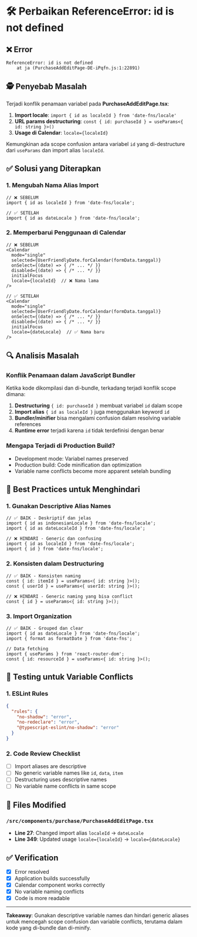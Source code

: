 # 🛠️ Perbaikan ReferenceError: id is not defined

## ❌ **Error**
```
ReferenceError: id is not defined
    at ja (PurchaseAddEditPage-DE-iPqfn.js:1:22891)
```

## 🕵️ **Penyebab Masalah**

Terjadi konflik penamaan variabel pada **PurchaseAddEditPage.tsx**:

1. **Import locale**: `import { id as localeId } from 'date-fns/locale'`
2. **URL params destructuring**: `const { id: purchaseId } = useParams<{ id: string }>()`
3. **Usage di Calendar**: `locale={localeId}` 

Kemungkinan ada scope confusion antara variabel `id` yang di-destructure dari `useParams` dan import alias `localeId`.

## ✅ **Solusi yang Diterapkan**

### 1. **Mengubah Nama Alias Import**
```tsx
// ❌ SEBELUM
import { id as localeId } from 'date-fns/locale';

// ✅ SETELAH  
import { id as dateLocale } from 'date-fns/locale';
```

### 2. **Memperbarui Penggunaan di Calendar**
```tsx
// ❌ SEBELUM
<Calendar
  mode="single"
  selected={UserFriendlyDate.forCalendar(formData.tanggal)}
  onSelect={(date) => { /* ... */ }}
  disabled={(date) => { /* ... */ }}
  initialFocus
  locale={localeId}  // ❌ Nama lama
/>

// ✅ SETELAH
<Calendar
  mode="single"
  selected={UserFriendlyDate.forCalendar(formData.tanggal)}
  onSelect={(date) => { /* ... */ }}
  disabled={(date) => { /* ... */ }}
  initialFocus
  locale={dateLocale}  // ✅ Nama baru
/>
```

## 🔍 **Analisis Masalah**

### **Konflik Penamaan dalam JavaScript Bundler**
Ketika kode dikompilasi dan di-bundle, terkadang terjadi konflik scope dimana:

1. **Destructuring** `{ id: purchaseId }` membuat variabel `id` dalam scope
2. **Import alias** `{ id as localeId }` juga menggunakan keyword `id` 
3. **Bundler/minifier** bisa mengalami confusion dalam resolving variable references
4. **Runtime error** terjadi karena `id` tidak terdefinisi dengan benar

### **Mengapa Terjadi di Production Build?**
- Development mode: Variabel names preserved
- Production build: Code minification dan optimization
- Variable name conflicts become more apparent setelah bundling

## 🎯 **Best Practices untuk Menghindari**

### 1. **Gunakan Descriptive Alias Names**
```tsx
// ✅ BAIK - Deskriptif dan jelas
import { id as indonesianLocale } from 'date-fns/locale';
import { id as dateLocaleId } from 'date-fns/locale';

// ❌ HINDARI - Generic dan confusing
import { id as localeId } from 'date-fns/locale';
import { id } from 'date-fns/locale';
```

### 2. **Konsisten dalam Destructuring**
```tsx
// ✅ BAIK - Konsisten naming
const { id: itemId } = useParams<{ id: string }>();
const { userId } = useParams<{ userId: string }>();

// ❌ HINDARI - Generic naming yang bisa conflict
const { id } = useParams<{ id: string }>();
```

### 3. **Import Organization**
```tsx
// ✅ BAIK - Grouped dan clear
import { id as dateLocale } from 'date-fns/locale';
import { format as formatDate } from 'date-fns';

// Data fetching
import { useParams } from 'react-router-dom';
const { id: resourceId } = useParams<{ id: string }>();
```

## 🧪 **Testing untuk Variable Conflicts**

### 1. **ESLint Rules**
```json
{
  "rules": {
    "no-shadow": "error",
    "no-redeclare": "error", 
    "@typescript-eslint/no-shadow": "error"
  }
}
```

### 2. **Code Review Checklist**
- [ ] Import aliases are descriptive
- [ ] No generic variable names like `id`, `data`, `item`
- [ ] Destructuring uses descriptive names
- [ ] No variable name conflicts in same scope

## 🔧 **Files Modified**

### `/src/components/purchase/PurchaseAddEditPage.tsx`
- **Line 27**: Changed import alias `localeId` → `dateLocale`
- **Line 349**: Updated usage `locale={localeId}` → `locale={dateLocale}`

## ✅ **Verification**
- [x] Error resolved
- [x] Application builds successfully
- [x] Calendar component works correctly
- [x] No variable naming conflicts
- [x] Code is more readable

---

**Takeaway**: Gunakan descriptive variable names dan hindari generic aliases untuk mencegah scope confusion dan variable conflicts, terutama dalam kode yang di-bundle dan di-minify.
